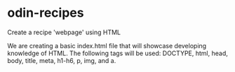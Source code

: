 # odin-recipes
Create a recipe 'webpage' using HTML

We are creating a basic index.html file that will showcase developing knowledge of HTML.
The following tags will be used: DOCTYPE, html, head, body, title, meta, h1-h6, p, img, and a.